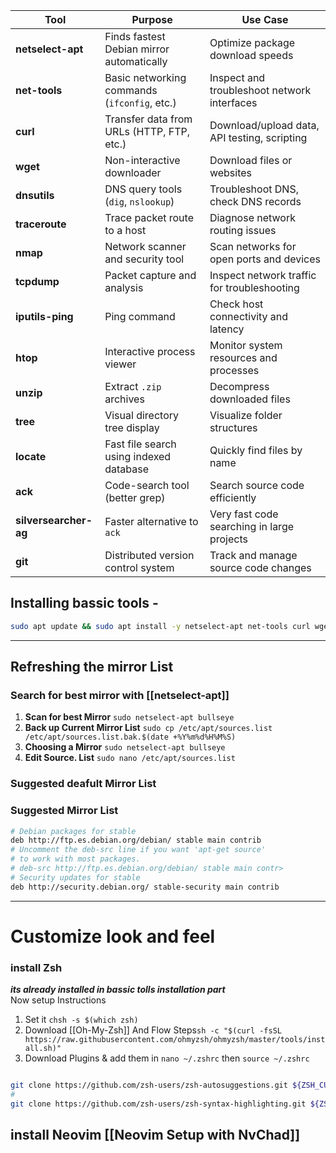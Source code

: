 

| Tool                  | Purpose                                      | Use Case                                     |
| --------------------- | -------------------------------------------- | -------------------------------------------- |
| **netselect-apt**     | Finds fastest Debian mirror automatically    | Optimize package download speeds             |
| **net-tools**         | Basic networking commands (`ifconfig`, etc.) | Inspect and troubleshoot network interfaces  |
| **curl**              | Transfer data from URLs (HTTP, FTP, etc.)    | Download/upload data, API testing, scripting |
| **wget**              | Non-interactive downloader                   | Download files or websites                   |
| **dnsutils**          | DNS query tools (`dig`, `nslookup`)          | Troubleshoot DNS, check DNS records          |
| **traceroute**        | Trace packet route to a host                 | Diagnose network routing issues              |
| **nmap**              | Network scanner and security tool            | Scan networks for open ports and devices     |
| **tcpdump**           | Packet capture and analysis                  | Inspect network traffic for troubleshooting  |
| **iputils-ping**      | Ping command                                 | Check host connectivity and latency          |
| **htop**              | Interactive process viewer                   | Monitor system resources and processes       |
| **unzip**             | Extract `.zip` archives                      | Decompress downloaded files                  |
| **tree**              | Visual directory tree display                | Visualize folder structures                  |
| **locate**            | Fast file search using indexed database      | Quickly find files by name                   |
| **ack**               | Code-search tool (better grep)               | Search source code efficiently               |
| **silversearcher-ag** | Faster alternative to `ack`                  | Very fast code searching in large projects   |
| **git**               | Distributed version control system           | Track and manage source code changes         |



## Installing bassic tools -

```bash
sudo apt update && sudo apt install -y netselect-apt net-tools curl wget dnsutils traceroute nmap tcpdump iputils-ping htop unzip tree locate ack silversearcher-ag autojump git

```
---
## Refreshing the mirror List
### Search for best mirror with [[netselect-apt]] 

1. **Scan for best Mirror**  ` sudo netselect-apt bullseye `
2. **Back up Current Mirror List** `sudo cp /etc/apt/sources.list /etc/apt/sources.list.bak.$(date +%Y%m%d%H%M%S) `
3. **Choosing a Mirror** `sudo netselect-apt bullseye`
4. **Edit Source. List**  `sudo nano /etc/apt/sources.list`
### Suggested deafult Mirror List

### Suggested Mirror List

```bash
# Debian packages for stable
deb http://ftp.es.debian.org/debian/ stable main contrib
# Uncomment the deb-src line if you want 'apt-get source'
# to work with most packages.
# deb-src http://ftp.es.debian.org/debian/ stable main contr>
# Security updates for stable
deb http://security.debian.org/ stable-security main contrib
```

-----

# Customize look and feel

### install Zsh
***its already installed in bassic tolls installation part***	
Now setup Instructions
1. Set it ` chsh -s $(which zsh) `
2. Download [[Oh-My-Zsh]] And Flow Steps`sh -c "$(curl -fsSL https://raw.githubusercontent.com/ohmyzsh/ohmyzsh/master/tools/install.sh)"` 
3. Download Plugins & add them in `nano ~/.zshrc` then  `source ~/.zshrc`

```Bash

git clone https://github.com/zsh-users/zsh-autosuggestions.git ${ZSH_CUSTOM:-~/.oh-my-zsh/custom}/plugins/zsh-autosuggestions
#
git clone https://github.com/zsh-users/zsh-syntax-highlighting.git ${ZSH_CUSTOM:-~/.oh-my-zsh/custom}/plugins/zsh-syntax-highlighting

```

## install Neovim [[Neovim Setup with NvChad]]
